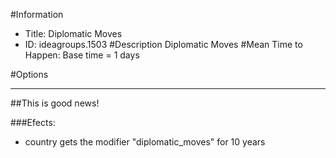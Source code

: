 #Information
 - Title: Diplomatic Moves
 - ID: ideagroups.1503
#Description
Diplomatic Moves
#Mean Time to Happen:
Base time = 1 days

#Options

___
##This is good news!

###Efects:<ul><li>country gets the modifier "diplomatic_moves" for 10 years</li></ul>
